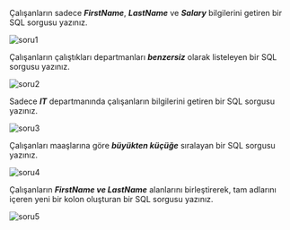 Çalışanların sadece ***FirstName***, ***LastName*** ve ***Salary*** bilgilerini getiren bir SQL sorgusu yazınız.

![soru1](https://github.com/user-attachments/assets/da1acf94-87f6-4975-9118-3b5d70ba84a9)

Çalışanların çalıştıkları departmanları ***benzersiz*** olarak listeleyen bir SQL sorgusu yazınız.

![soru2](https://github.com/user-attachments/assets/43b76bc7-175c-4822-bcc2-b9ca4569af9d)

Sadece ***IT*** departmanında çalışanların bilgilerini getiren bir SQL sorgusu yazınız. 

![soru3](https://github.com/user-attachments/assets/e5b2fdfd-0009-4126-86b3-29ca98082eb6)

Çalışanları maaşlarına göre ***büyükten küçüğe*** sıralayan bir SQL sorgusu yazınız.

![soru4](https://github.com/user-attachments/assets/5c167031-90a4-4013-a783-bab5db417d0d)

Çalışanların ***FirstName ve LastName*** alanlarını birleştirerek, tam adlarını içeren yeni bir kolon oluşturan bir SQL sorgusu yazınız. 

![soru5](https://github.com/user-attachments/assets/f738ca1d-5ed9-4e20-9f1f-decde5948883)

